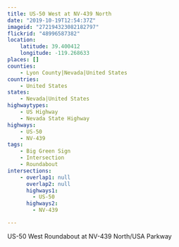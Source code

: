 ```yaml
---
title: US-50 West at NV-439 North
date: "2019-10-19T12:54:37Z"
imageid: "272194323082182797"
flickrid: "48996587382"
location:
    latitude: 39.400412
    longitude: -119.268633
places: []
counties:
    - Lyon County|Nevada|United States
countries:
    - United States
states:
    - Nevada|United States
highwaytypes:
    - US Highway
    - Nevada State Highway
highways:
    - US-50
    - NV-439
tags:
    - Big Green Sign
    - Intersection
    - Roundabout
intersections:
    - overlap1: null
      overlap2: null
      highways1:
        - US-50
      highways2:
        - NV-439

---
```

US-50 West Roundabout at NV-439 North/USA Parkway